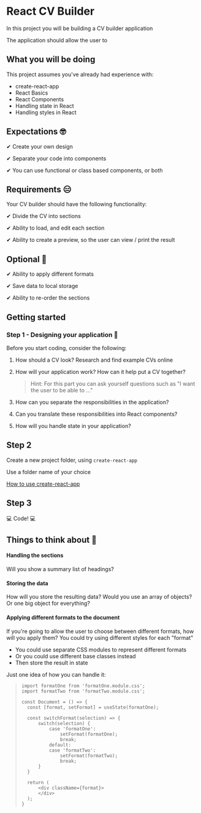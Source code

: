 # React CV Builder

In this project you will be building a CV builder application

The application should allow the user to 

## What you will be doing

This project assumes you've already had experience with:

- create-react-app
- React Basics
- React Components
- Handling state in React
- Handling styles in React

## Expectations 🤓

✔ Create your own design

✔ Separate your code into components

✔ You can use functional or class based components, or both

## Requirements 😑

Your CV builder should have the following functionality:

✔ Divide the CV into sections

✔ Ability to load, and edit each section

✔ Ability to create a preview, so the user can view / print the result

## Optional 🦧

✔ Ability to apply different formats

✔ Save data to local storage

✔ Ability to re-order the sections

## Getting started

### Step 1 - Designing your application 🎨

Before you start coding, consider the following:

1. How should a CV look? Research and find example CVs online

2. How will your application work? How can it help put a CV together?

    > Hint: For this part you can ask yourself questions such as "I want the user to be able to ..." 

3. How can you separate the responsibilities in the application?

4. Can you translate these responsibilities into React components?

5. How will you handle state in your application?

## Step 2

Create a new project folder, using `create-react-app`

Use a folder name of your choice

[How to use create-react-app](https://reactjs.org/docs/create-a-new-react-app.html#create-react-app)

## Step 3

💻 Code! 💻

## Things to think about 🤔

#### Handling the sections

Will you show a summary list of headings?

#### Storing the data

How will you store the resulting data? Would you use an array of objects? Or one big object for everything?

#### Applying different formats to the document

If you're going to allow the user to choose between different formats, how will you apply them? You could try using different styles for each "format"
- You could use separate CSS modules to represent different formats
- Or you could use different base classes instead
- Then store the result in state

Just one idea of how you can handle it:
> ```
> import formatOne from 'formatOne.module.css';
> import formatTwo from 'formatTwo.module.css';
> 
> const Document = () => {
>   const [format, setFormat] = useState(formatOne);
> 
>   const switchFormat(selection) => {
>       switch(selection) {
>           case 'formatOne':
>               setFormat(formatOne);
>               break;
>           default:
>           case 'formatTwo':
>               setFormat(formatTwo);
>               break;
>       }
>   }
>   
>   return (
>       <div className={format}>
>       </div>
>   );
> }
> ``` 